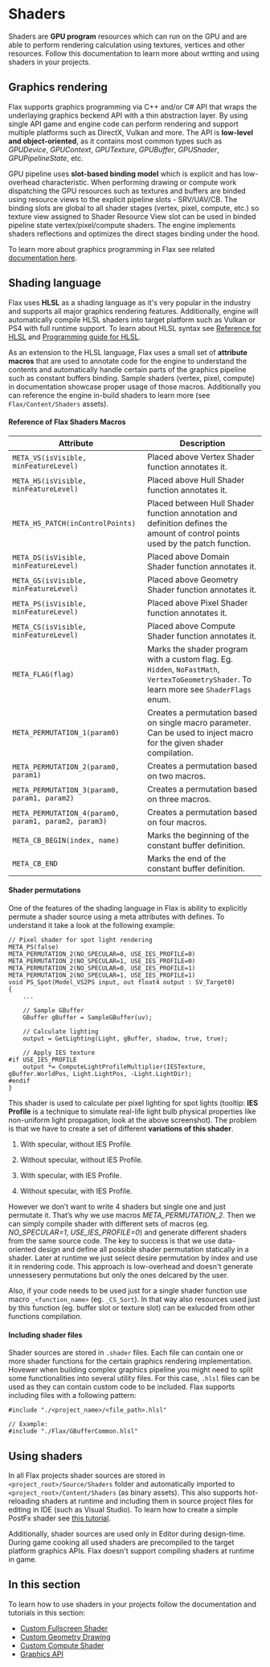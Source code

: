 # Shaders

Shaders are **GPU program** resources which can run on the GPU and are able to perform rendering calculation using textures, vertices and other resources. Follow this documentation to learn more about wrtting and using shaders in your projects.

## Graphics rendering

Flax supports graphics programming via C++ and/or C# API that wraps the underlaying graphics beckend API with a thin abstraction layer. By using single API game and engine code can perform rendering and support multiple platforms such as DirectX, Vulkan and more. The API is **low-level and object-oriented**, as it contains most common types such as *GPUDevice*, *GPUContext*, *GPUTexture*, *GPUBuffer*, *GPUShader*, *GPUPipelineState*, etc.

GPU pipeline uses **slot-based binding model** which is explicit and has low-overhead characteristic. When performing drawing or compute work dispatching the GPU resources such as textures and buffers are binded using resource views to the explicit pipeline slots - SRV/UAV/CB. The binding slots are global to all shader stages (vertex, pixel, compute, etc.) so texture view assigned to Shader Resource View slot can be used in binded pipeline state vertex/pixel/compute shaders. The engine implements shaders reflections and optimizes the direct stages binding under the hood.

To learn more about graphics programming in Flax see related [documentation here](graphics-api.md).

## Shading language

Flax uses **HLSL** as a shading language as it's very popular in the industry and supports all major graphics rendering features. Additionally, engine will automatically compile HLSL shaders into target platform such as Vulkan or PS4 with full runtime support.
To learn about HLSL syntax see [Reference for HLSL](https://docs.microsoft.com/en-us/windows/win32/direct3dhlsl/dx-graphics-hlsl-reference) and [Programming guide for HLSL](https://docs.microsoft.com/en-us/windows/win32/direct3dhlsl/dx-graphics-hlsl-pguide).

As an extension to the HLSL language, Flax uses a small set of **attribute macros** that are used to annotate code for the engine to understand the contents and automatically handle certain parts of the graphics pipeline such as constant buffers binding. Sample shaders (vertex, pixel, compute) in documentation showcase proper usage of those macros. Additionally you can reference the engine in-build shaders to learn more (see `Flax/Content/Shaders` assets).

#### Reference of Flax Shaders Macros

| **Attribute** | **Description** |
|--------|--------|
| `META_VS(isVisible, minFeatureLevel)` | Placed above Vertex Shader function annotates it. |
| `META_HS(isVisible, minFeatureLevel)` | Placed above Hull Shader function annotates it. |
| `META_HS_PATCH(inControlPoints)` | Placed between Hull Shader function annotation and definition defines the amount of control points used by the patch function. |
| `META_DS(isVisible, minFeatureLevel)` | Placed above Domain Shader function annotates it. |
| `META_GS(isVisible, minFeatureLevel)` | Placed above Geometry Shader function annotates it. |
| `META_PS(isVisible, minFeatureLevel)` | Placed above Pixel Shader function annotates it. |
| `META_CS(isVisible, minFeatureLevel)` | Placed above Compute Shader function annotates it. |
| `META_FLAG(flag)` | Marks the shader program with a custom flag. Eg. `Hidden`, `NoFastMath`, `VertexToGeometryShader`. To learn more see `ShaderFlags` enum. |
| `META_PERMUTATION_1(param0)` | Creates a permutation based on single macro parameter. Can be used to inject macro for the given shader compilation. |
| `META_PERMUTATION_2(param0, param1)` | Creates a permutation based on two macros.  |
| `META_PERMUTATION_3(param0, param1, param2)` | Creates a permutation based on three macros. |
| `META_PERMUTATION_4(param0, param1, param2, param3)` | Creates a permutation based on four macros. |
| `META_CB_BEGIN(index, name)` | Marks the beginning of the constant buffer definition. |
| `META_CB_END` | Marks the end of the constant buffer definition. |

#### Shader permutations

One of the features of the shading language in Flax is ability to explicitly permute a shader source using a meta attributes with defines. To understand it take a look at the following example:

```hlsl
// Pixel shader for spot light rendering
META_PS(false)
META_PERMUTATION_2(NO_SPECULAR=0, USE_IES_PROFILE=0)
META_PERMUTATION_2(NO_SPECULAR=1, USE_IES_PROFILE=0)
META_PERMUTATION_2(NO_SPECULAR=0, USE_IES_PROFILE=1)
META_PERMUTATION_2(NO_SPECULAR=1, USE_IES_PROFILE=1)
void PS_Spot(Model_VS2PS input, out float4 output : SV_Target0)
{
    ...

    // Sample GBuffer
    GBuffer gBuffer = SampleGBuffer(uv);

    // Calculate lighting
    output = GetLighting(Light, gBuffer, shadow, true, true);

    // Apply IES texture
#if USE_IES_PROFILE
    output *= ComputeLightProfileMultiplier(IESTexture, gBuffer.WorldPos, Light.LightPos, -Light.LightDir);
#endif
}
```

This shader is used to calculate per pixel lighting for spot lights (tooltip: **IES Profile** is a technique to simulate real-life light bulb physical properties like non-uniform light propagation, look at the above screenshot).
The problem is that we have to create a set of different **variations of this shader**.

1) With specular, without IES Profile.

2) Without specular, without IES Profile.

3) With specular, with IES Profile.

4) Without specular, with IES Profile.

However we don’t want to write 4 shaders but single one and just permutate it.
That’s why we use macros *META_PERMUTATION_2*. Then we can simply compile shader with different sets of macros (eg. *NO_SPECULAR=1*, *USE_IES_PROFILE=0*) and generate different shaders from the same source code. The key to success is that we use data-oriented design and define all possible shader permutation statically in a shader. Later at runtime we just select desire permutation by index and use it in rendering code. This approach is low-overhead and doesn't generate unnessesery permutations but only the ones delcared by the user.

Also, if your code needs to be used just for a single shader function use macro `_<function_name>` (eg. `_CS_Sort`). In that way also resources used just by this function (eg. buffer slot or texture slot) can be exlucded from other functions compilation.

#### Including shader files

Shader sources are stored in `.shader` files. Each file can contain one or more shader functions for the certain graphics rendering implementation. Hovewer when building complex graphics pipeline you might need to split some functionalities into several utility files. For this case, `.hlsl` files can be used as they can contain custom code to be included. Flax supports including files with a following pattern:

```hlsl
#include "./<project_name>/<file_path>.hlsl"

// Example:
#include "./Flax/GBufferCommon.hlsl"
```

## Using shaders

In all Flax projects shader sources are stored in `<project_root>/Source/Shaders` folder and automatically imported to `<project_root>/Content/Shaders` (as binary assets). This also supports hot-reloading shaders at runtime and including them in source project files for editing in IDE (such as Visual Studio). To learn how to create a simple PostFx shader see [this tutorial](custom-fullscreen-shader.md).

Additionally, shader sources are used only in Editor during design-time. During game cooking all used shaders are precompiled to the target platform graphics APIs. Flax doesn't support compiling shaders at runtime in game.

## In this section

To learn how to use shaders in your projects follow the documentation and tutorials in this section:

* [Custom Fullscreen Shader](custom-fullscreen-shader.md)
* [Custom Geometry Drawing](custom-geometry-drawing.md)
* [Custom Compute Shader](custom-compute-shader.md)
* [Graphics API](graphics-api.md)
